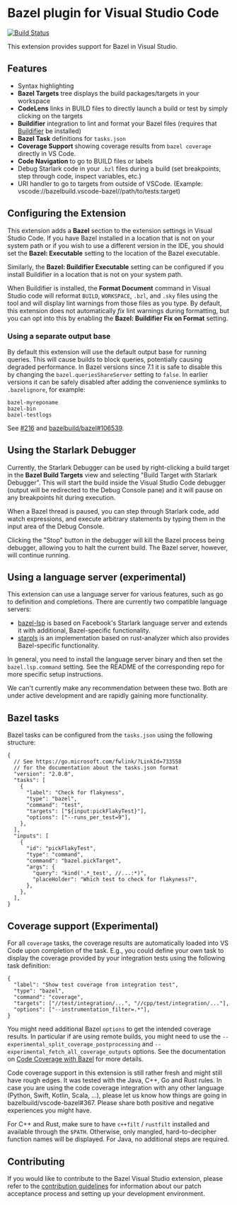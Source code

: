 # Bazel plugin for Visual Studio Code

[![Build Status](https://badge.buildkite.com/ecab448484315779ec28a95f8501b7f77a9a2abfc787037d5e.svg?branch=master)](https://buildkite.com/bazel/vscode-bazel-vs-bazel)

This extension provides support for Bazel in Visual Studio.

## Features

- Syntax highlighting
- **Bazel Targets** tree displays the build packages/targets in your
  workspace
- **CodeLens** links in BUILD files to directly launch a build or test by simply
  clicking on the targets
- **Buildifier** integration to lint and format your Bazel files (requires that
  [Buildifier](https://github.com/bazelbuild/buildtools/releases) be installed)
- **Bazel Task** definitions for `tasks.json`
- **Coverage Support** showing coverage results from `bazel coverage` directly
  in VS Code.
- **Code Navigation** to go to BUILD files or labels
- Debug Starlark code in your `.bzl` files during a build (set breakpoints, step
  through code, inspect variables, etc.)
- URI handler to go to targets from outside of VSCode. (Example: vscode://bazelbuild.vscode-bazel//path/to/tests:target)

## Configuring the Extension

This extension adds a **Bazel** section to the extension settings in Visual
Studio Code. If you have Bazel installed in a location that is not on your
system path or if you wish to use a different version in the IDE, you should
set the **Bazel: Executable** setting to the location of the Bazel executable.

Similarly, the **Bazel: Buildifier Executable** setting can be configured if
you install Buildifier in a location that is not on your system path.

When Buildifier is installed, the **Format Document** command in Visual Studio
code will reformat `BUILD`, `WORKSPACE`, `.bzl`, and `.sky` files using the
tool and will display lint warnings from those files as you type. By default,
this extension does not automatically _fix_ lint warnings during formatting,
but you can opt into this by enabling the **Bazel: Buildifier Fix on Format**
setting.

### Using a separate output base

By default this extension will use the default output base for running queries. This will cause builds to block queries, potentially causing degraded performance. In Bazel versions since 7.1 it is safe to disable this by changing the `bazel.queriesShareServer` setting to `false`. In earlier versions it can be safely disabled after adding the convenience symlinks to `.bazelignore`, for example:

```
bazel-myreponame
bazel-bin
bazel-testlogs
```

See [#216](https://github.com/bazelbuild/vscode-bazel/issues/216) and [bazelbuild/bazel#106539](https://github.com/bazelbuild/bazel/issues/10653).

## Using the Starlark Debugger

Currently, the Starlark Debugger can be used by right-clicking a build target in
the **Bazel Build Targets** view and selecting "Build Target with Starlark
Debugger". This will start the build inside the Visual Studio Code debugger
(output will be redirected to the Debug Console pane) and it will pause on any
breakpoints hit during execution.

When a Bazel thread is paused, you can step through Starlark code, add watch
expressions, and execute arbitrary statements by typing them in the input area
of the Debug Console.

Clicking the "Stop" button in the debugger will kill the Bazel process being
debugger, allowing you to halt the current build. The Bazel server, however,
will continue running.

## Using a language server (experimental)

This extension can use a language server for various features, such as go to definition and completions. There are currently two compatible language servers:

- [bazel-lsp](https://github.com/cameron-martin/bazel-lsp) is based on Facebook's Starlark language server and extends it with additional, Bazel-specific functionality.
- [starpls](https://github.com/withered-magic/starpls) is an implementation based on rust-analyzer which also provides Bazel-specific functionality.

In general, you need to install the language server binary and then set the `bazel.lsp.command` setting. See the README of the corresponding repo for more specific setup instructions.

We can't currently make any recommendation between these two. Both are under active development and are rapidly gaining more functionality.

## Bazel tasks

Bazel tasks can be configured from the `tasks.json` using the following structure:

```jsonc
{
  // See https://go.microsoft.com/fwlink/?LinkId=733558
  // for the documentation about the tasks.json format
  "version": "2.0.0",
  "tasks": [
    {
      "label": "Check for flakyness",
      "type": "bazel",
      "command": "test",
      "targets": ["${input:pickFlakyTest}"],
      "options": ["--runs_per_test=9"],
    },
  ],
  "inputs": [
    {
      "id": "pickFlakyTest",
      "type": "command",
      "command": "bazel.pickTarget",
      "args": {
        "query": "kind('.*_test', //...:*)",
        "placeHolder": "Which test to check for flakyness?",
      },
    },
  ],
}
```

## Coverage support (Experimental)

For all `coverage` tasks, the coverage results are automatically loaded into VS
Code upon completion of the task. E.g., you could define your own task to
display the coverage provided by your integration tests using the following task
definition:

```jsonc
{
  "label": "Show test coverage from integration test",
  "type": "bazel",
  "command": "coverage",
  "targets": ["//test/integration/...", "//cpp/test/integration/..."],
  "options": ["--instrumentation_filter=.*"],
}
```

You might need additional Bazel `options` to get the intended coverage results.
In particular if are using remote builds, you might need to use the
`--experimental_split_coverage_postprocessing` and `--experimental_fetch_all_coverage_outputs`
options. See the documentation on [Code Coverage with Bazel](https://bazel.build/configure/coverage)
for more details.

Code coverage support in this extension is still rather fresh and might still
have rough edges. It was tested with the Java, C++, Go and Rust rules.
In case you are using the code coverage integration with any other language
(Python, Swift, Kotlin, Scala, ...), please let us know how things are going in
bazelbuild/vscode-bazel#367. Please share both positive and negative experiences
you might have.

For C++ and Rust, make sure to have `c++filt` / `rustfilt` installed and
available through the `$PATH`. Otherwise, only mangled, hard-to-decipher
function names will be displayed. For Java, no additional steps are required.

## Contributing

If you would like to contribute to the Bazel Visual Studio extension, please
refer to the [contribution guidelines](CONTRIBUTING.md) for information about
our patch acceptance process and setting up your development environment.
